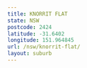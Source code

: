 ```yaml
---
title: KNORRIT FLAT
state: NSW
postcode: 2424
latitude: -31.6402
longitude: 151.964845
url: /nsw/knorrit-flat/
layout: suburb
---
```

